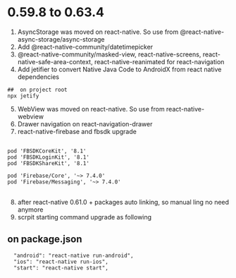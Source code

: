 # 0.59.8 to 0.63.4

1. AsyncStorage was moved on react-native. So use from @react-native-async-storage/async-storage
2. Add @react-native-community/datetimepicker
3. @react-native-community/masked-view, react-native-screens, react-native-safe-area-context, react-native-reanimated for react-navigation
4. Add jetifier to convert Native Java Code to AndroidX from react native dependencies
  ```
  ##  on project root
  npx jetify
  ```
5. WebView was moved on react-native. So use from react-native-webview
6. Drawer navigation on react-navigation-drawer
7. react-native-firebase and fbsdk upgrade
  ##
    pod 'FBSDKCoreKit', '8.1'
    pod 'FBSDKLoginKit', '8.1'
    pod 'FBSDKShareKit', '8.1'

    pod 'Firebase/Core', '~> 7.4.0'
    pod 'Firebase/Messaging', '~> 7.4.0'
  ##
8. after react-native 0.61.0 + packages auto linking, so manual ling no need anymore
9. scrpit starting command upgrade as following
  ## on package.json
      "android": "react-native run-android",
      "ios": "react-native run-ios",
      "start": "react-native start",
  ##
